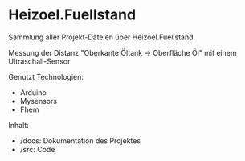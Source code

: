 # Heizoel.Fuellstand

Sammlung aller Projekt-Dateien über Heizoel.Fuellstand.

Messung der Distanz "Oberkante Öltank -> Oberfläche Öl" mit einem Ultraschall-Sensor

Genutzt Technologien:

- Arduino
- Mysensors
- Fhem

Inhalt:

- /docs: Dokumentation des Projektes
- /src: Code
